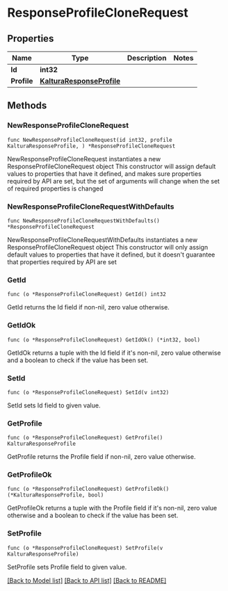 # ResponseProfileCloneRequest

## Properties

Name | Type | Description | Notes
------------ | ------------- | ------------- | -------------
**Id** | **int32** |  | 
**Profile** | [**KalturaResponseProfile**](KalturaResponseProfile.md) |  | 

## Methods

### NewResponseProfileCloneRequest

`func NewResponseProfileCloneRequest(id int32, profile KalturaResponseProfile, ) *ResponseProfileCloneRequest`

NewResponseProfileCloneRequest instantiates a new ResponseProfileCloneRequest object
This constructor will assign default values to properties that have it defined,
and makes sure properties required by API are set, but the set of arguments
will change when the set of required properties is changed

### NewResponseProfileCloneRequestWithDefaults

`func NewResponseProfileCloneRequestWithDefaults() *ResponseProfileCloneRequest`

NewResponseProfileCloneRequestWithDefaults instantiates a new ResponseProfileCloneRequest object
This constructor will only assign default values to properties that have it defined,
but it doesn't guarantee that properties required by API are set

### GetId

`func (o *ResponseProfileCloneRequest) GetId() int32`

GetId returns the Id field if non-nil, zero value otherwise.

### GetIdOk

`func (o *ResponseProfileCloneRequest) GetIdOk() (*int32, bool)`

GetIdOk returns a tuple with the Id field if it's non-nil, zero value otherwise
and a boolean to check if the value has been set.

### SetId

`func (o *ResponseProfileCloneRequest) SetId(v int32)`

SetId sets Id field to given value.


### GetProfile

`func (o *ResponseProfileCloneRequest) GetProfile() KalturaResponseProfile`

GetProfile returns the Profile field if non-nil, zero value otherwise.

### GetProfileOk

`func (o *ResponseProfileCloneRequest) GetProfileOk() (*KalturaResponseProfile, bool)`

GetProfileOk returns a tuple with the Profile field if it's non-nil, zero value otherwise
and a boolean to check if the value has been set.

### SetProfile

`func (o *ResponseProfileCloneRequest) SetProfile(v KalturaResponseProfile)`

SetProfile sets Profile field to given value.



[[Back to Model list]](../README.md#documentation-for-models) [[Back to API list]](../README.md#documentation-for-api-endpoints) [[Back to README]](../README.md)


